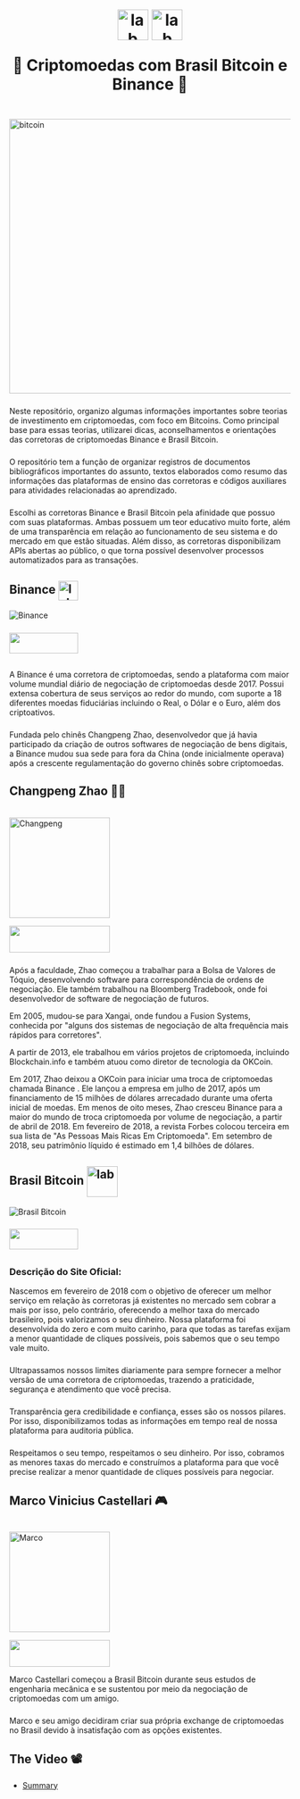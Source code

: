 <h1 align="center">
  <img align="center" alt="lab" height="55" width="55" src="https://user-images.githubusercontent.com/12424618/54043975-b6cdb800-4182-11e9-83bd-0cd2eb757c6e.png">

<img align="center" alt="lab" height="55" width="55" src="https://encrypted-tbn0.gstatic.com/images?q=tbn:ANd9GcRotB8ROG3b0jcXQtEnNSAj8i8oLgugk4ezFg&usqp=CAU">




💱 Criptomoedas com Brasil Bitcoin e Binance 💱

</h1>

<div style="display: inline_block"><br>
  <a href="https://unsplash.com/pt-br/fotografias/iGYiBhdNTpE" target="_blank"><img align="center" width="867" height="492" alt="bitcoin" src="https://images.unsplash.com/photo-1518546305927-5a555bb7020d?ixlib=rb-4.0.3&ixid=M3wxMjA3fDB8MHxzZWFyY2h8Mnx8Y3J5cHRvY3VycmVuY3l8ZW58MHx8MHx8fDA%3D&auto=format&fit=crop&w=1000&q=60"></a>
  </div> 

###

Neste repositório, organizo algumas informações importantes sobre teorias de investimento em criptomoedas, com foco em Bitcoins. Como principal base para essas teorias, utilizarei dicas, aconselhamentos e orientações das corretoras de criptomoedas Binance e Brasil Bitcoin.

###

O repositório tem a função de organizar registros de documentos bibliográficos importantes do assunto, textos elaborados como resumo das informações das plataformas de ensino das corretoras e códigos auxiliares para atividades relacionadas ao aprendizado.

###


Escolhi as corretoras Binance e Brasil Bitcoin pela afinidade que possuo com suas plataformas. Ambas possuem um teor educativo muito forte, além de uma transparência em relação ao funcionamento de seu sistema e do mercado em que estão situadas. Além disso, as corretoras disponibilizam APIs abertas ao público, o que torna possível desenvolver processos automatizados para as transações.

###

## Binance  <img align="center" alt="lab" height="35" width="35" src="https://user-images.githubusercontent.com/12424618/54043975-b6cdb800-4182-11e9-83bd-0cd2eb757c6e.png">

![Binance](binance_website%20(2).gif)


###

  <a href="https://github.com/binance" target="_blank"><img align="center" height="37" width="123" src="https://img.shields.io/badge/GitHub-100000?style=for-the-badge&logo=github&logoColor=yellow" target="_blank"></a>

##

A Binance é uma corretora de criptomoedas, sendo a plataforma com maior volume mundial diário de negociação de criptomoedas desde 2017. Possui extensa cobertura de seus serviços ao redor do mundo, com suporte a 18 diferentes moedas fiduciárias incluindo o Real, o Dólar e o Euro, além dos criptoativos.

###

Fundada pelo chinês Changpeng Zhao, desenvolvedor que já havia participado da criação de outros softwares de negociação de bens digitais, a Binance mudou sua sede para fora da China (onde inicialmente operava) após a crescente regulamentação do governo chinês sobre criptomoedas.


## Changpeng Zhao 👨‍💻
<div style="display: inline_block"><br>
  <img align="center" alt="Changpeng" height="180" width="180" src="https://media.licdn.com/dms/image/C4E03AQE3e-WfDNxcnw/profile-displayphoto-shrink_800_800/0/1516287993172?e=1700092800&v=beta&t=hvkFSsKXhZ-rutHfmzevCCFEsc2YD7eo5vl-i2gJiZ0">
  
<a href="https://www.linkedin.com/in/cpzhao/" target="_blank"><img align="center" height="48" width="180" src="https://img.shields.io/badge/LinkedIn-0077B5?style=for-the-badge&logo=linkedin&logoColor=white" target="_blank"></a>

###

Após a faculdade, Zhao começou a trabalhar para a Bolsa de Valores de Tóquio, desenvolvendo software para correspondência de ordens de negociação. Ele também trabalhou na Bloomberg Tradebook, onde foi desenvolvedor de software de negociação de futuros.

Em 2005, mudou-se para Xangai, onde fundou a Fusion Systems, conhecida por "alguns dos sistemas de negociação de alta frequência mais rápidos para corretores".

A partir de 2013, ele trabalhou em vários projetos de criptomoeda, incluindo Blockchain.info e também atuou como diretor de tecnologia da OKCoin.

Em 2017, Zhao deixou a OKCoin para iniciar uma troca de criptomoedas chamada Binance . Ele lançou a empresa em julho de 2017, após um financiamento de 15 milhões de dólares arrecadado durante uma oferta inicial de moedas. Em menos de oito meses, Zhao cresceu Binance para a maior do mundo de troca criptomoeda por volume de negociação, a partir de abril de 2018. Em fevereiro de 2018, a revista Forbes colocou terceira em sua lista de "As Pessoas Mais Ricas Em Criptomoeda". Em setembro de 2018, seu patrimônio líquido é estimado em 1,4 bilhões de dólares.

###

## Brasil Bitcoin <img align="center" alt="lab" height="55" width="55" src="https://encrypted-tbn0.gstatic.com/images?q=tbn:ANd9GcRotB8ROG3b0jcXQtEnNSAj8i8oLgugk4ezFg&usqp=CAU">

![Brasil Bitcoin](brasilbitcoin_website.gif)

###

  <a href="https://github.com/brbtcoficial" target="_blank"><img align="center" height="37" width="123" src="https://img.shields.io/badge/GitHub-100000?style=for-the-badge&logo=github&logoColor=blue" target="_blank"></a>

##

### Descrição do Site Oficial:
Nascemos em fevereiro de 2018 com o objetivo de oferecer um melhor serviço em relação às corretoras já existentes no mercado sem cobrar a mais por isso, pelo contrário, oferecendo a melhor taxa do mercado brasileiro, pois valorizamos o seu dinheiro. Nossa plataforma foi desenvolvida do zero e com muito carinho, para que todas as tarefas exijam a menor quantidade de cliques possíveis, pois sabemos que o seu tempo vale muito.

###

Ultrapassamos nossos limites diariamente para sempre fornecer a melhor versão de uma corretora de criptomoedas, trazendo a praticidade, segurança e atendimento que você precisa.

###

Transparência gera credibilidade e confiança, esses são os nossos pilares. Por isso, disponibilizamos todas as informações em tempo real de nossa plataforma para auditoria pública.

###

Respeitamos o seu tempo, respeitamos o seu dinheiro. Por isso, cobramos as menores taxas do mercado e construímos a plataforma para que você precise realizar a menor quantidade de cliques possíveis para negociar.


## Marco Vinicius Castellari 🎮
<div style="display: inline_block"><br>
  <img align="center" alt="Marco" height="180" width="180" src="https://media.licdn.com/dms/image/C4E03AQFwOGU6J40GHA/profile-displayphoto-shrink_800_800/0/1645029360189?e=1700092800&v=beta&t=JS2yke4gZFNbhjhvr_zinzkNhurWKY3pQ8oSyi7JAbU">
  
<a href="https://www.linkedin.com/in/mvcastellari/" target="_blank"><img align="center" height="48" width="180" src="https://img.shields.io/badge/LinkedIn-0077B5?style=for-the-badge&logo=linkedin&logoColor=white" target="_blank"></a>

Marco Castellari começou a Brasil Bitcoin durante seus estudos de engenharia mecânica e se sustentou por meio da negociação de criptomoedas com um amigo.

###

Marco e seu amigo decidiram criar sua própria exchange de criptomoedas no Brasil devido à insatisfação com as opções existentes.

## The Video 📽️

* [Summary](Brasil%20Bitcoin/video_summary.md)
